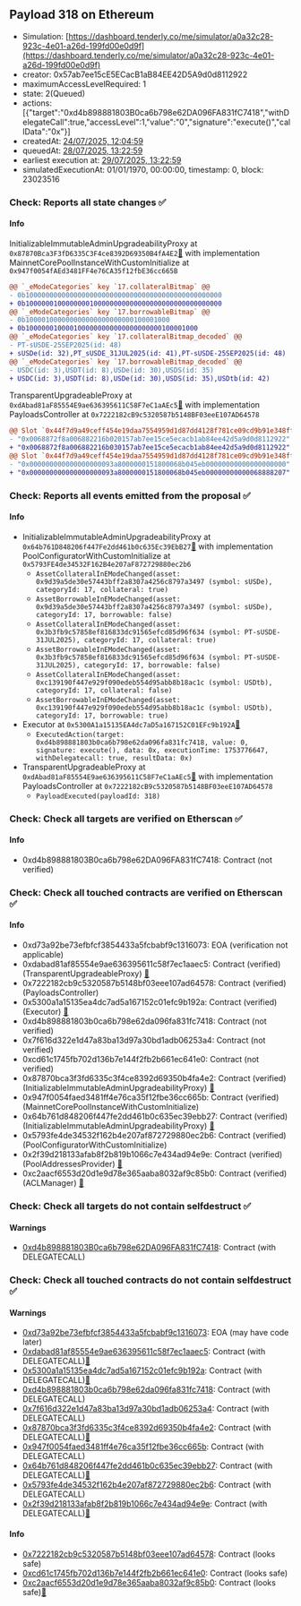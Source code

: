 ## Payload 318 on Ethereum

- Simulation: [https://dashboard.tenderly.co/me/simulator/a0a32c28-923c-4e01-a26d-199fd00e0d9f](https://dashboard.tenderly.co/me/simulator/a0a32c28-923c-4e01-a26d-199fd00e0d9f)
- creator: 0x57ab7ee15cE5ECacB1aB84EE42D5A9d0d8112922
- maximumAccessLevelRequired: 1
- state: 2(Queued)
- actions: [{"target":"0xd4b898881803B0ca6b798e62DA096FA831fC7418","withDelegateCall":true,"accessLevel":1,"value":"0","signature":"execute()","callData":"0x"}]
- createdAt: [24/07/2025, 12:04:59](https://etherscan.io/tx/0xd9d56cfa24946d49f59734ee5f95d741ec36e9b1b98b99dbfd9cff04afe85c23)
- queuedAt: [28/07/2025, 13:22:59](https://etherscan.io/tx/0x8ba59ec0ca65fee444ddea340e7bd14c51ca4faf472197c577123ceb6e44d2e2)
- earliest execution at: [29/07/2025, 13:22:59](https://www.epochconverter.com/countdown?q=1753795379)
- simulatedExecutionAt: 01/01/1970, 00:00:00, timestamp: 0, block: 23023516
### Check: Reports all state changes :white_check_mark:

#### Info


InitializableImmutableAdminUpgradeabilityProxy at `0x87870Bca3F3fD6335C3F4ce8392D69350B4fA4E2`[:ghost:](https://github.com/bgd-labs/aave-address-book "AaveV3Ethereum.POOL") with implementation MainnetCorePoolInstanceWithCustomInitialize at `0x947f0054fAEd3481FF4e76CA35f12fbE36cc665B`
```diff
@@ `_eModeCategories` key `17.collateralBitmap` @@
- 0b1000000000000000000000000000000000000000000000000
+ 0b1000000100000000100000000000000000000000000000000
@@ `_eModeCategories` key `17.borrowableBitmap` @@
- 0b100001000000000000000000000100001000
+ 0b1000000100001000000000000000000000100001000
@@ `_eModeCategories` key `17.collateralBitmap_decoded` @@
- PT-sUSDE-25SEP2025(id: 48)
+ sUSDe(id: 32),PT_sUSDE_31JUL2025(id: 41),PT-sUSDE-25SEP2025(id: 48)
@@ `_eModeCategories` key `17.borrowableBitmap_decoded` @@
- USDC(id: 3),USDT(id: 8),USDe(id: 30),USDS(id: 35)
+ USDC(id: 3),USDT(id: 8),USDe(id: 30),USDS(id: 35),USDtb(id: 42)
```

TransparentUpgradeableProxy at `0xdAbad81aF85554E9ae636395611C58F7eC1aAEc5`[:ghost:](https://github.com/bgd-labs/aave-address-book "GovernanceV3Ethereum.PAYLOADS_CONTROLLER") with implementation PayloadsController at `0x7222182cB9c5320587b5148BF03eeE107AD64578`
```diff
@@ Slot `0x44f7d9a49ceff454e19daa7554959d1d87dd4128f781ce09cd9b91e348ff5d86` @@
- "0x0068872f8a006882216b020157ab7ee15ce5ecacb1ab84ee42d5a9d0d8112922"
+ "0x0068872f8a006882216b030157ab7ee15ce5ecacb1ab84ee42d5a9d0d8112922"
@@ Slot `0x44f7d9a49ceff454e19daa7554959d1d87dd4128f781ce09cd9b91e348ff5d87` @@
- "0x000000000000000000093a8000000151800068b045eb00000000000000000000"
+ "0x000000000000000000093a8000000151800068b045eb00000000000068888207"
```


### Check: Reports all events emitted from the proposal :white_check_mark:

#### Info

- InitializableImmutableAdminUpgradeabilityProxy at `0x64b761D848206f447Fe2dd461b0c635Ec39EbB27`[:ghost:](https://github.com/bgd-labs/aave-address-book "AaveV3Ethereum.POOL_CONFIGURATOR") with implementation PoolConfiguratorWithCustomInitialize at `0x5793FE4de34532F162B4e207aF872729880ec2b6`
  - `AssetCollateralInEModeChanged(asset: 0x9d39a5de30e57443bff2a8307a4256c8797a3497 (symbol: sUSDe), categoryId: 17, collateral: true)`
  - `AssetBorrowableInEModeChanged(asset: 0x9d39a5de30e57443bff2a8307a4256c8797a3497 (symbol: sUSDe), categoryId: 17, borrowable: false)`
  - `AssetCollateralInEModeChanged(asset: 0x3b3fb9c57858ef816833dc91565efcd85d96f634 (symbol: PT-sUSDE-31JUL2025), categoryId: 17, collateral: true)`
  - `AssetBorrowableInEModeChanged(asset: 0x3b3fb9c57858ef816833dc91565efcd85d96f634 (symbol: PT-sUSDE-31JUL2025), categoryId: 17, borrowable: false)`
  - `AssetCollateralInEModeChanged(asset: 0xc139190f447e929f090edeb554d95abb8b18ac1c (symbol: USDtb), categoryId: 17, collateral: false)`
  - `AssetBorrowableInEModeChanged(asset: 0xc139190f447e929f090edeb554d95abb8b18ac1c (symbol: USDtb), categoryId: 17, borrowable: true)`
- Executor at `0x5300A1a15135EA4dc7aD5a167152C01EFc9b192A`[:ghost:](https://github.com/bgd-labs/aave-address-book "AaveV2Ethereum.POOL_ADMIN, AaveV2EthereumAMM.POOL_ADMIN, AaveV3Ethereum.ACL_ADMIN, AaveV3EthereumEtherFi.ACL_ADMIN, AaveV3EthereumLido.ACL_ADMIN, GovernanceV3Ethereum.EXECUTOR_LVL_1")
  - `ExecutedAction(target: 0xd4b898881803b0ca6b798e62da096fa831fc7418, value: 0, signature: execute(), data: 0x, executionTime: 1753776647, withDelegatecall: true, resultData: 0x)`
- TransparentUpgradeableProxy at `0xdAbad81aF85554E9ae636395611C58F7eC1aAEc5`[:ghost:](https://github.com/bgd-labs/aave-address-book "GovernanceV3Ethereum.PAYLOADS_CONTROLLER") with implementation PayloadsController at `0x7222182cB9c5320587b5148BF03eeE107AD64578`
  - `PayloadExecuted(payloadId: 318)`

### Check: Check all targets are verified on Etherscan :white_check_mark:

#### Info

- 0xd4b898881803B0ca6b798e62DA096FA831fC7418: Contract (not verified) 

### Check: Check all touched contracts are verified on Etherscan :white_check_mark:

#### Info

- 0xd73a92be73efbfcf3854433a5fcbabf9c1316073: EOA (verification not applicable)
- 0xdabad81af85554e9ae636395611c58f7ec1aaec5: Contract (verified) (TransparentUpgradeableProxy) [:ghost:](https://github.com/bgd-labs/aave-address-book "GovernanceV3Ethereum.PAYLOADS_CONTROLLER")
- 0x7222182cb9c5320587b5148bf03eee107ad64578: Contract (verified) (PayloadsController) 
- 0x5300a1a15135ea4dc7ad5a167152c01efc9b192a: Contract (verified) (Executor) [:ghost:](https://github.com/bgd-labs/aave-address-book "AaveV2Ethereum.POOL_ADMIN, AaveV2EthereumAMM.POOL_ADMIN, AaveV3Ethereum.ACL_ADMIN, AaveV3EthereumEtherFi.ACL_ADMIN, AaveV3EthereumLido.ACL_ADMIN, GovernanceV3Ethereum.EXECUTOR_LVL_1")
- 0xd4b898881803b0ca6b798e62da096fa831fc7418: Contract (not verified) 
- 0x7f616d322e1d47a83ba13d97a30bd1adb06253a4: Contract (not verified) 
- 0xcd61c1745fb702d136b7e144f2fb2b661ec641e0: Contract (not verified) 
- 0x87870bca3f3fd6335c3f4ce8392d69350b4fa4e2: Contract (verified) (InitializableImmutableAdminUpgradeabilityProxy) [:ghost:](https://github.com/bgd-labs/aave-address-book "AaveV3Ethereum.POOL")
- 0x947f0054faed3481ff4e76ca35f12fbe36cc665b: Contract (verified) (MainnetCorePoolInstanceWithCustomInitialize) 
- 0x64b761d848206f447fe2dd461b0c635ec39ebb27: Contract (verified) (InitializableImmutableAdminUpgradeabilityProxy) [:ghost:](https://github.com/bgd-labs/aave-address-book "AaveV3Ethereum.POOL_CONFIGURATOR")
- 0x5793fe4de34532f162b4e207af872729880ec2b6: Contract (verified) (PoolConfiguratorWithCustomInitialize) 
- 0x2f39d218133afab8f2b819b1066c7e434ad94e9e: Contract (verified) (PoolAddressesProvider) [:ghost:](https://github.com/bgd-labs/aave-address-book "AaveV3Ethereum.POOL_ADDRESSES_PROVIDER")
- 0xc2aacf6553d20d1e9d78e365aaba8032af9c85b0: Contract (verified) (ACLManager) [:ghost:](https://github.com/bgd-labs/aave-address-book "AaveV3Ethereum.ACL_MANAGER")

### Check: Check all targets do not contain selfdestruct :white_check_mark:

#### Warnings

- [0xd4b898881803B0ca6b798e62DA096FA831fC7418](https://etherscan.io/address/0xd4b898881803B0ca6b798e62DA096FA831fC7418): Contract (with DELEGATECALL)

### Check: Check all touched contracts do not contain selfdestruct :white_check_mark:

#### Warnings

- [0xd73a92be73efbfcf3854433a5fcbabf9c1316073](https://etherscan.io/address/0xd73a92be73efbfcf3854433a5fcbabf9c1316073): EOA (may have code later)
- [0xdabad81af85554e9ae636395611c58f7ec1aaec5](https://etherscan.io/address/0xdabad81af85554e9ae636395611c58f7ec1aaec5): Contract (with DELEGATECALL)[:ghost:](https://github.com/bgd-labs/aave-address-book "GovernanceV3Ethereum.PAYLOADS_CONTROLLER")
- [0x5300a1a15135ea4dc7ad5a167152c01efc9b192a](https://etherscan.io/address/0x5300a1a15135ea4dc7ad5a167152c01efc9b192a): Contract (with DELEGATECALL)[:ghost:](https://github.com/bgd-labs/aave-address-book "AaveV2Ethereum.POOL_ADMIN, AaveV2EthereumAMM.POOL_ADMIN, AaveV3Ethereum.ACL_ADMIN, AaveV3EthereumEtherFi.ACL_ADMIN, AaveV3EthereumLido.ACL_ADMIN, GovernanceV3Ethereum.EXECUTOR_LVL_1")
- [0xd4b898881803b0ca6b798e62da096fa831fc7418](https://etherscan.io/address/0xd4b898881803b0ca6b798e62da096fa831fc7418): Contract (with DELEGATECALL)
- [0x7f616d322e1d47a83ba13d97a30bd1adb06253a4](https://etherscan.io/address/0x7f616d322e1d47a83ba13d97a30bd1adb06253a4): Contract (with DELEGATECALL)
- [0x87870bca3f3fd6335c3f4ce8392d69350b4fa4e2](https://etherscan.io/address/0x87870bca3f3fd6335c3f4ce8392d69350b4fa4e2): Contract (with DELEGATECALL)[:ghost:](https://github.com/bgd-labs/aave-address-book "AaveV3Ethereum.POOL")
- [0x947f0054faed3481ff4e76ca35f12fbe36cc665b](https://etherscan.io/address/0x947f0054faed3481ff4e76ca35f12fbe36cc665b): Contract (with DELEGATECALL)
- [0x64b761d848206f447fe2dd461b0c635ec39ebb27](https://etherscan.io/address/0x64b761d848206f447fe2dd461b0c635ec39ebb27): Contract (with DELEGATECALL)[:ghost:](https://github.com/bgd-labs/aave-address-book "AaveV3Ethereum.POOL_CONFIGURATOR")
- [0x5793fe4de34532f162b4e207af872729880ec2b6](https://etherscan.io/address/0x5793fe4de34532f162b4e207af872729880ec2b6): Contract (with DELEGATECALL)
- [0x2f39d218133afab8f2b819b1066c7e434ad94e9e](https://etherscan.io/address/0x2f39d218133afab8f2b819b1066c7e434ad94e9e): Contract (with DELEGATECALL)[:ghost:](https://github.com/bgd-labs/aave-address-book "AaveV3Ethereum.POOL_ADDRESSES_PROVIDER")

#### Info

- [0x7222182cb9c5320587b5148bf03eee107ad64578](https://etherscan.io/address/0x7222182cb9c5320587b5148bf03eee107ad64578): Contract (looks safe)
- [0xcd61c1745fb702d136b7e144f2fb2b661ec641e0](https://etherscan.io/address/0xcd61c1745fb702d136b7e144f2fb2b661ec641e0): Contract (looks safe)
- [0xc2aacf6553d20d1e9d78e365aaba8032af9c85b0](https://etherscan.io/address/0xc2aacf6553d20d1e9d78e365aaba8032af9c85b0): Contract (looks safe)[:ghost:](https://github.com/bgd-labs/aave-address-book "AaveV3Ethereum.ACL_MANAGER")


